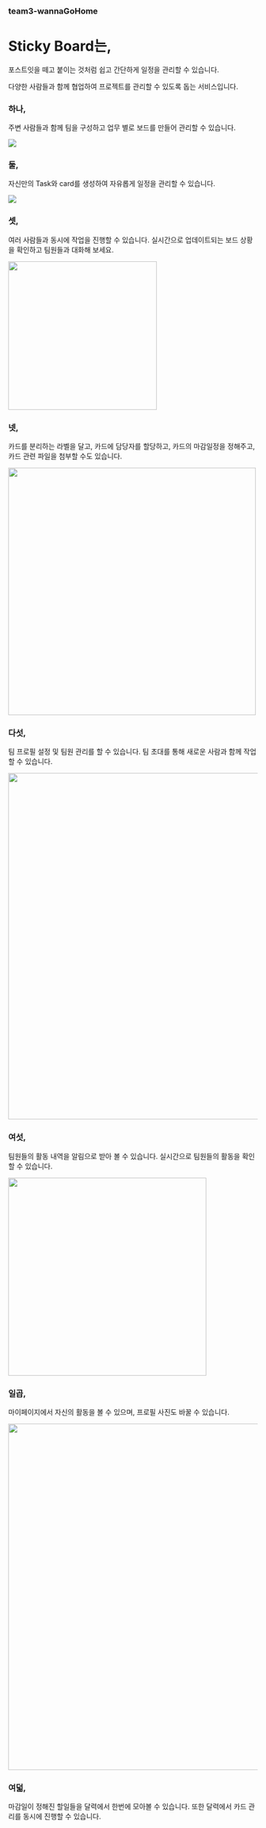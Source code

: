 ### team3-wannaGoHome

# Sticky Board는,


포스트잇을 떼고 붙이는 것처럼 쉽고 간단하게 일정을 관리할 수 있습니다.

다양한 사람들과 함께 협업하여 프로젝트를 관리할 수 있도록 돕는 서비스입니다.

### 하나,
주변 사람들과 함께 팀을 구성하고 업무 별로 보드를 만들어 관리할 수 있습니다.

<img src = "https://user-images.githubusercontent.com/17852124/44857696-4ca3fa00-acab-11e8-92e5-b5ce18c39c8d.gif" >

<br>

### 둘, 
자신만의 Task와 card를 생성하여 자유롭게 일정을 관리할 수 있습니다. 

<img src = "https://user-images.githubusercontent.com/17852124/44857768-778e4e00-acab-11e8-9bca-b64f55e30309.gif" >

<br>

### 셋,
여러 사람들과 동시에 작업을 진행할 수 있습니다. 실시간으로 업데이트되는 보드 상황을 확인하고 팀원들과 대화해 보세요.

<img src="https://user-images.githubusercontent.com/17852124/44857807-8c6ae180-acab-11e8-88cd-67181fc70e61.gif" width = 300px >

<br>

### 넷,
카드를 분리하는 라벨을 달고, 카드에 담당자를 할당하고, 카드의 마감일정을 정해주고, 카드 관련 파일을 첨부할 수도 있습니다.

<img src= "https://user-images.githubusercontent.com/17852124/44857887-b45a4500-acab-11e8-81aa-0b193fe66686.gif" width = 500px>

<br>

### 다섯,
팀 프로필 설정 및 팀원 관리를 할 수 있습니다. 팀 초대를 통해 새로운 사람과 함께 작업할 수 있습니다.

<img src="https://user-images.githubusercontent.com/17852124/44857929-ca680580-acab-11e8-9611-81bd1572120c.gif" width = 700px>

<br>

### 여섯,
팀원들의 활동 내역을 알림으로 받아 볼 수 있습니다. 실시간으로 팀원들의 활동을 확인 할 수 있습니다.

<img src= "https://user-images.githubusercontent.com/19780879/44855671-91796200-aca6-11e8-8d45-8410d90e1e2f.png" width= 400px>

<br>

### 일곱,
마이페이지에서 자신의 활동을 볼 수 있으며, 프로필 사진도 바꿀 수 있습니다.

<img src= "https://user-images.githubusercontent.com/19780879/44855672-91796200-aca6-11e8-94be-e4fecf739257.png" width = 700px>

<br>

### 여덟,
마감일이 정해진 할일들을 달력에서 한번에 모아볼 수 있습니다. 또한 달력에서 카드 관리를 동시에 진행할 수 있습니다.

